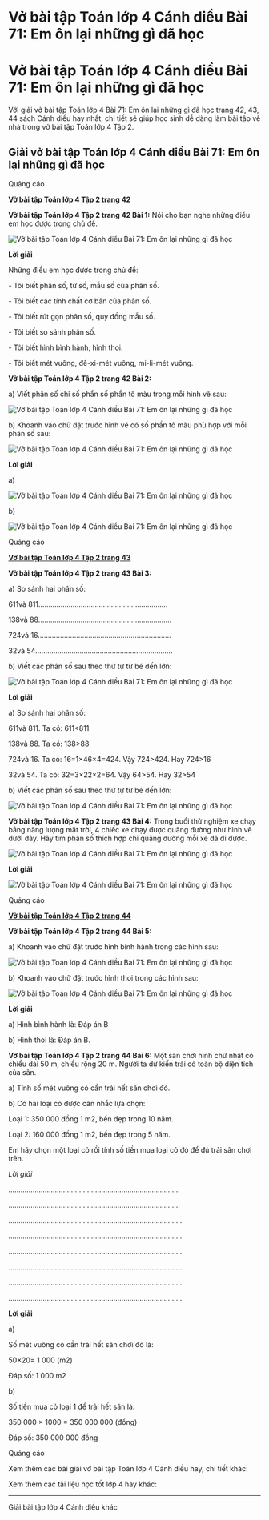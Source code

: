 # Vở bài tập Toán lớp 4 Cánh diều Bài 71: Em ôn lại những gì đã học

# Vở bài tập Toán lớp 4 Cánh diều Bài 71: Em ôn lại những gì đã học

Với giải vở bài tập Toán lớp 4 Bài 71: Em ôn lại những gì đã học trang 42, 43, 44 sách Cánh diều hay nhất, chi tiết sẽ giúp học sinh dễ dàng làm bài tập về nhà trong vở bài tập Toán lớp 4 Tập 2.

## Giải vở bài tập Toán lớp 4 Cánh diều Bài 71: Em ôn lại những gì đã học

Quảng cáo

[**Vở bài tập Toán lớp 4 Tập 2 trang 42**](https://vietjack.com/vbt-toan-4-cd/vbt-toan-lop-4-tap-2-trang-42-canh-dieu.jsp)

**Vở bài tập Toán lớp 4 Tập 2 trang 42 Bài 1:** Nói cho bạn nghe những điều em học được trong chủ đề.

![Vở bài tập Toán lớp 4 Cánh diều Bài 71: Em ôn lại những gì đã học](https://vietjack.com/vbt-toan-4-cd/images/bai-71-em-on-lai-nhung-gi-da-hoc-203149.PNG)

**Lời giải**

Những điều em học được trong chủ đề:

\- Tôi biết phân số, tử số, mẫu số của phân số.

\- Tôi biết các tính chất cơ bản của phân số.

\- Tôi biết rút gọn phân số, quy đồng mẫu số.

\- Tôi biết so sánh phân số.

\- Tôi biết hình bình hành, hình thoi.

\- Tôi biết mét vuông, đề-xi-mét vuông, mi-li-mét vuông.

**Vở bài tập Toán lớp 4 Tập 2 trang 42 Bài 2:**

a) Viết phân số chỉ số phần số phần tô màu trong mỗi hình vẽ sau:

![Vở bài tập Toán lớp 4 Cánh diều Bài 71: Em ôn lại những gì đã học](https://vietjack.com/vbt-toan-4-cd/images/bai-71-em-on-lai-nhung-gi-da-hoc-203150.PNG)

b) Khoanh vào chữ đặt trước hình vẽ có số phần tô màu phù hợp với mỗi phân số sau:

![Vở bài tập Toán lớp 4 Cánh diều Bài 71: Em ôn lại những gì đã học](https://vietjack.com/vbt-toan-4-cd/images/bai-71-em-on-lai-nhung-gi-da-hoc-203151.PNG)

**Lời giải**

a)

![Vở bài tập Toán lớp 4 Cánh diều Bài 71: Em ôn lại những gì đã học](https://vietjack.com/vbt-toan-4-cd/images/bai-71-em-on-lai-nhung-gi-da-hoc-203152.PNG)

b)

![Vở bài tập Toán lớp 4 Cánh diều Bài 71: Em ôn lại những gì đã học](https://vietjack.com/vbt-toan-4-cd/images/bai-71-em-on-lai-nhung-gi-da-hoc-203153.PNG)

Quảng cáo

[**Vở bài tập Toán lớp 4 Tập 2 trang 43**](https://vietjack.com/vbt-toan-4-cd/vbt-toan-lop-4-tap-2-trang-43-canh-dieu.jsp)

**Vở bài tập Toán lớp 4 Tập 2 trang 43 Bài 3:**

a) So sánh hai phân số:

611và 811................................................................

138và 88..................................................................

724và 16..................................................................

32và 54....................................................................

b) Viết các phân số sau theo thứ tự từ bé đến lớn:

![Vở bài tập Toán lớp 4 Cánh diều Bài 71: Em ôn lại những gì đã học](https://vietjack.com/vbt-toan-4-cd/images/bai-71-em-on-lai-nhung-gi-da-hoc-203154.PNG)

**Lời giải**

a) So sánh hai phân số:

611và 811. Ta có: 611<811

138và 88. Ta có: 138>88

724và 16. Ta có: 16=1×46×4=424. Vậy 724>424. Hay 724>16

32và 54. Ta có: 32=3×22×2=64. Vậy 64>54. Hay 32>54

b) Viết các phân số sau theo thứ tự từ bé đến lớn:

![Vở bài tập Toán lớp 4 Cánh diều Bài 71: Em ôn lại những gì đã học](https://vietjack.com/vbt-toan-4-cd/images/bai-71-em-on-lai-nhung-gi-da-hoc-203155.PNG)

**Vở bài tập Toán lớp 4 Tập 2 trang 43 Bài 4:** Trong buổi thử nghiệm xe chạy bằng năng lượng mặt trời, 4 chiếc xe chạy được quãng đường như hình vẽ dưới đây. Hãy tìm phân số thích hợp chỉ quãng đường mỗi xe đã đi được.

![Vở bài tập Toán lớp 4 Cánh diều Bài 71: Em ôn lại những gì đã học](https://vietjack.com/vbt-toan-4-cd/images/bai-71-em-on-lai-nhung-gi-da-hoc-203156.PNG)

**Lời giải**

![Vở bài tập Toán lớp 4 Cánh diều Bài 71: Em ôn lại những gì đã học](https://vietjack.com/vbt-toan-4-cd/images/bai-71-em-on-lai-nhung-gi-da-hoc-203157.PNG)

Quảng cáo

[**Vở bài tập Toán lớp 4 Tập 2 trang 44**](https://vietjack.com/vbt-toan-4-cd/vbt-toan-lop-4-tap-2-trang-44-canh-dieu.jsp)

**Vở bài tập Toán lớp 4 Tập 2 trang 44 Bài 5:**

a) Khoanh vào chữ đặt trước hình bình hành trong các hình sau:

![Vở bài tập Toán lớp 4 Cánh diều Bài 71: Em ôn lại những gì đã học](https://vietjack.com/vbt-toan-4-cd/images/bai-71-em-on-lai-nhung-gi-da-hoc-203158.PNG)

b) Khoanh vào chữ đặt trước hình thoi trong các hình sau:

![Vở bài tập Toán lớp 4 Cánh diều Bài 71: Em ôn lại những gì đã học](https://vietjack.com/vbt-toan-4-cd/images/bai-71-em-on-lai-nhung-gi-da-hoc-203159.PNG)

**Lời giải**

a) Hình bình hành là: Đáp án B

b) Hình thoi là: Đáp án B.

**Vở bài tập Toán lớp 4 Tập 2 trang 44 Bài 6:** Một sân chơi hình chữ nhật có chiều dài 50 m, chiều rộng 20 m. Người ta dự kiến trải cỏ toàn bộ diện tích của sân.

a) Tính số mét vuông cỏ cần trải hết sân chơi đó.

b) Có hai loại cỏ được cân nhắc lựa chọn:

Loại 1: 350 000 đồng 1 m2, bền đẹp trong 10 năm.

Loại 2: 160 000 đồng 1 m2, bền đẹp trong 5 năm.

Em hãy chọn một loại cỏ rồi tính số tiền mua loại cỏ đó để đủ trải sân chơi trên.

_Lời giải_

.....................................................................................

.....................................................................................

......................................................................................

......................................................................................

......................................................................................

......................................................................................

......................................................................................

......................................................................................

**Lời giải**

a) 

Số mét vuông cỏ cần trải hết sân chơi đó là:

50×20= 1 000 (m2)

Đáp số: 1 000 m2

b) 

Số tiền mua cỏ loại 1 để trải hết sân là:

350 000 × 1000 = 350 000 000 (đồng)

Đáp số: 350 000 000 đồng

Quảng cáo

Xem thêm các bài giải vở bài tập Toán lớp 4 Cánh diều hay, chi tiết khác:

Xem thêm các tài liệu học tốt lớp 4 hay khác:

* * *

Giải bài tập lớp 4 Cánh diều khác
